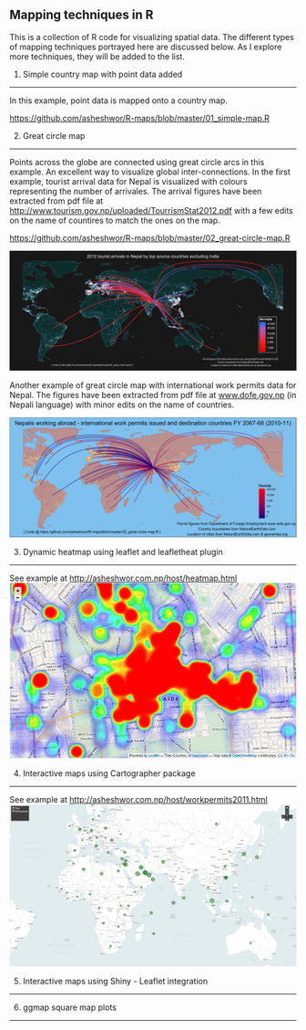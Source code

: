 Mapping techniques in R
---------
This is a collection of R code for visualizing spatial data. The different types of mapping techniques portrayed here are discussed below. As I explore more techniques, they will be added to the list.

1. Simple country map with point data added
----------
In this example, point data is mapped onto a country map.

https://github.com/asheshwor/R-maps/blob/master/01_simple-map.R

2. Great circle map
----------
Points across the globe are connected using great circle arcs in this example. An excellent way to visualize global inter-connections. In the first example, tourist arrival data for Nepal is visualized with colours representing the number of arrivales. The arrival figures have been extracted from pdf file at http://www.tourism.gov.np/uploaded/TourrismStat2012.pdf with a few edits on the name of countires to match the ones on the map.

https://github.com/asheshwor/R-maps/blob/master/02_great-circle-map.R

![R plot](Plots/gcmap_nepal_tourist_2012.jpg)

Another example of great circle map with international work permits data for Nepal. The figures have been extracted from pdf file at www.dofe.gov.np (in Nepali language) with minor edits on the name of countries.

![R plot](Plots/WorkPermitsNP2011.jpg)

3. Dynamic heatmap using leaflet and leafletheat plugin
----------
See example at http://asheshwor.com.np/host/heatmap.html
![Dynamic heatmap plot](Plots/heatmap4.jpg)

4. Interactive maps using Cartographer package
----------
See example at http://asheshwor.com.np/host/workpermits2011.html
![Scaled circles showing number of international work permits issued by Department of Foreign Employment, Nepal in 2011 ](Plots/workpermits_1080.jpg)

5. Interactive maps using Shiny - Leaflet integration
----------

6. ggmap square map plots
----------
